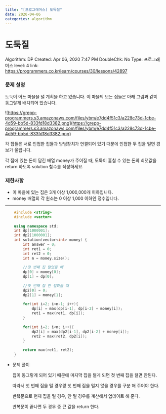 ```yaml
---
title: "[프로그래머스] 도둑질"
date: 2020-04-06
categories: algorithm
---
```


# 도둑질

Algorithm: DP
Created: Apr 06, 2020 7:47 PM
DoubleChk: No
Type: 프로그래머스
level: 4
link: https://programmers.co.kr/learn/courses/30/lessons/42897

### **문제 설명**

도둑이 어느 마을을 털 계획을 하고 있습니다. 이 마을의 모든 집들은 아래 그림과 같이 동그랗게 배치되어 있습니다.

![https://grepp-programmers.s3.amazonaws.com/files/ybm/e7dd4f51c3/a228c73d-1cbe-4d59-bb5d-833fd18d3382.png](https://grepp-programmers.s3.amazonaws.com/files/ybm/e7dd4f51c3/a228c73d-1cbe-4d59-bb5d-833fd18d3382.png)

각 집들은 서로 인접한 집들과 방범장치가 연결되어 있기 때문에 인접한 두 집을 털면 경보가 울립니다.

각 집에 있는 돈이 담긴 배열 money가 주어질 때, 도둑이 훔칠 수 있는 돈의 최댓값을 return 하도록 solution 함수를 작성하세요.

### 제한사항

- 이 마을에 있는 집은 3개 이상 1,000,000개 이하입니다.
- money 배열의 각 원소는 0 이상 1,000 이하인 정수입니다.

---
```c++
    #include <string>
    #include <vector>
    
    using namespace std;
    int dp[1000001];
    int dp2[1000001];
    int solution(vector<int> money) {
        int answer = 0;
        int ret1 = 0;
        int ret2 = 0;
        int n = money.size();
    
        //첫 번째 집 털었을 때
        dp[0] = money[0];
        dp[1] = dp[0];
        
        //첫 번째 집 안 털었을 때
        dp2[0] = 0;
        dp2[1] = money[1];
    
        for(int i=2; i<n-1; i++){
            dp[i] = max(dp[i-1], dp[i-2] + money[i]);
            ret1 = max(ret1, dp[i]);
        }
        
        for(int i=2; i<n; i++){
            dp2[i] = max(dp2[i-1], dp2[i-2] + money[i]);
            ret2 = max(ret2, dp2[i]);
        }
    
        return max(ret1, ret2);
    }
```
- 문제 풀이

    집이 동그랗게 되어 있기 때문에 마지막 집을 털게 되면 첫 번째 집을 털면 안된다.

    따라서 첫 번째 집을 털 경우랑 첫 번째 집을 털지 않을 경우를 구분 해 주어야 한다.

    반복문으로 현재 집을 털 경우, 안 털 경우를 계산해서 업데이트 해 준다.

    반복문이 끝나면 두 경우 중 큰 값을 return 한다.